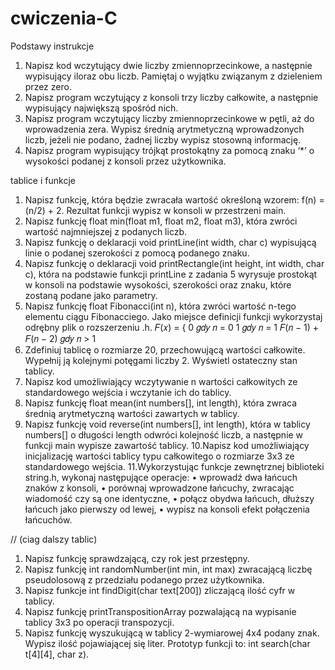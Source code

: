 # cwiczenia-C
Podstawy instrukcje
1. Napisz kod wczytujący dwie liczby zmiennoprzecinkowe, a następnie wypisujący iloraz
obu liczb. Pamiętaj o wyjątku związanym z dzieleniem przez zero.
2. Napisz program wczytujący z konsoli trzy liczby całkowite, a następnie wypisujący
największą spośród nich.
3. Napisz program wczytujący liczby zmiennoprzecinkowe w pętli, aż do wprowadzenia
zera. Wypisz średnią arytmetyczną wprowadzonych liczb, jeżeli nie podano, żadnej
liczby wypisz stosowną informację.
4. Napisz program wypisujący trójkąt prostokątny za pomocą znaku ‘*’ o wysokości
podanej z konsoli przez użytkownika.




tablice i funkcje
1. Napisz funkcję, która będzie zwracała wartość określoną wzorem:
f(n) = (n/2) + 2. Rezultat funkcji wypisz w konsoli w przestrzeni main.
2. Napisz funkcję float min(float m1, float m2, float m3), która zwróci wartość
najmniejszej z podanych liczb.
3. Napisz funkcję o deklaracji void printLine(int width, char c) wypisującą linie
o podanej szerokości z pomocą podanego znaku.
4. Napisz funkcję o deklaracji void printRectangle(int height, int width, char c),
która na podstawie funkcji printLine z zadania 5 wyrysuje prostokąt w konsoli
na podstawie wysokości, szerokości oraz znaku, które zostaną podane jako
parametry.
5. Napisz funkcję float Fibonacci(int n), która zwróci wartość n-tego elementu
ciągu Fibonacciego. Jako miejsce definicji funkcji wykorzystaj odrębny plik o
rozszerzeniu .h.
𝐹(𝑥) = {
0 𝑔𝑑𝑦 𝑛 = 0
1 𝑔𝑑𝑦 𝑛 = 1
𝐹(𝑛 − 1) + 𝐹(𝑛 − 2) 𝑔𝑑𝑦 𝑛 > 1
6. Zdefiniuj tablicę o rozmiarze 20, przechowującą wartości całkowite. Wypełnij
ją kolejnymi potęgami liczby 2. Wyświetl ostateczny stan tablicy.
7. Napisz kod umożliwiający wczytywanie n wartości całkowitych ze
standardowego wejścia i wczytanie ich do tablicy. 
8. Napisz funkcję float mean(int numbers[], int length), która zwraca średnią
arytmetyczną wartości zawartych w tablicy.
9. Napisz funkcję void reverse(int numbers[], int length), która w tablicy
numbers[] o długości length odwróci kolejność liczb, a następnie w funkcji
main wypisze zawartość tablicy.
10.Napisz kod umożliwiający inicjalizację wartości tablicy typu całkowitego o
rozmiarze 3x3 ze standardowego wejścia.
11.Wykorzystując funkcje zewnętrznej biblioteki string.h, wykonaj następujące
operacje:
• wprowadź dwa łańcuch znaków z konsoli,
• porównaj wprowadzone łańcuchy, zwracając wiadomość czy są one
identyczne,
• połącz obydwa łańcuch, dłuższy łańcuch jako pierwszy od lewej,
• wypisz na konsoli efekt połączenia łańcuchów. 



// (ciag dalszy tablic)
1. Napisz funkcję sprawdzającą, czy rok jest przestępny.
2. Napisz funkcję int randomNumber(int min, int max) zwracającą liczbę pseudolosową z
przedziału podanego przez użytkownika.
3. Napisz funkcje int findDigit(char text[200]) zliczającą ilość cyfr w tablicy.
4. Napisz funkcję printTranspositionArray pozwalającą na wypisanie tablicy 3x3 po
operacji transpozycji.
5. Napisz funkcję wyszukującą w tablicy 2-wymiarowej 4x4 podany znak. Wypisz ilość
pojawiającej się liter. Prototyp funkcji to: int search(char t[4][4], char z).
